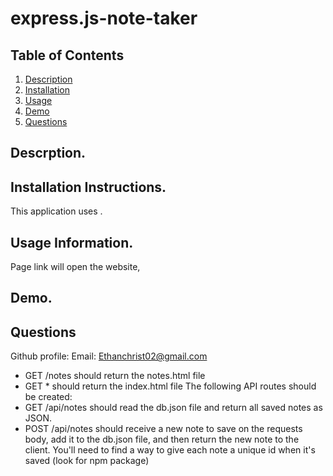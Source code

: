 # express.js-note-taker
## Table of Contents

1. [Description](https://github.com/EChrist01/express.js-note-taker/tree/main#descrption)
2. [Installation](https://github.com/EChrist01/express.js-note-taker/blob/main/README.md#installation-instructions)
3. [Usage](https://github.com/EChrist01/express.js-note-taker/blob/main/README.md#usage-information)
4. [Demo](https://github.com/EChrist01/express.js-note-taker/blob/main/README.md#demo)
5. [Questions](https://github.com/EChrist01/express.js-note-taker/blob/main/README.md#questions)

## Descrption.


## Installation Instructions.
This application uses .

## Usage Information.
Page link will open the website, 

## Demo.

## Questions
Github profile: 
Email: Ethanchrist02@gmail.com

- GET /notes should return the notes.html file
- GET \* should return the index.html file
  The following API routes should be created:
- GET /api/notes should read the db.json file and return all saved notes as JSON.
- POST /api/notes should receive a new note to save on the requests body, add it to the db.json file, and then return the new note to the client. You'll need to find a way to give each note a unique id when it's saved (look for npm package)
